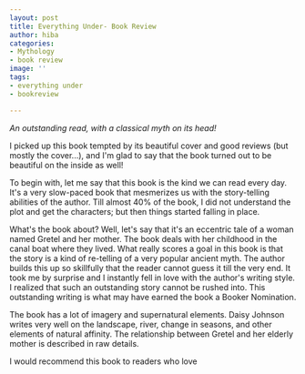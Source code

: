```yaml
---
layout: post
title: Everything Under- Book Review
author: hiba
categories:
- Mythology
- book review
image: ''
tags:
- everything under
- bookreview

---
```

_An outstanding read, with a classical myth on its head!_

I picked up this book tempted by its beautiful cover and good reviews (but mostly the cover...), and I'm glad to say that the book turned out to be beautiful on the inside as well!

To begin with, let me say that this book is the kind we can read every day. It's a very slow-paced book that mesmerizes us with the story-telling abilities of the author. Till almost 40% of the book, I did not understand the plot and get the characters; but then things started falling in place.

What's the book about? Well, let's say that it's an eccentric tale of a woman named Gretel and her mother. The book deals with her childhood in the canal boat where they lived. What really scores a goal in this book is that the story is a kind of re-telling of a very popular ancient myth. The author builds this up so skillfully that the reader cannot guess it till the very end. It took me by surprise and I instantly fell in love with the author's writing style. I realized that such an outstanding story cannot be rushed into. This outstanding writing is what may have earned the book a Booker Nomination. 

The book has a lot of imagery and supernatural elements. Daisy Johnson writes very well on the landscape, river, change in seasons, and other elements of natural affinity. The relationship between Gretel and her elderly mother is described in raw details.

I would recommend this book to readers who love 